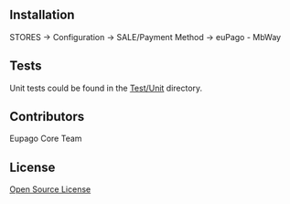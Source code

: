 ## Installation
STORES -> Configuration -> SALE/Payment Method -> euPago - MbWay
## Tests
Unit tests could be found in the [Test/Unit](Test/Unit) directory.

## Contributors
Eupago Core Team

## License
[Open Source License](LICENSE.txt)